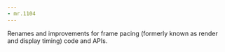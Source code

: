 ```yaml
---
- mr.1104
---
```

Renames and improvements for frame pacing (formerly known as render and display timing) code and APIs.
